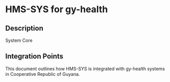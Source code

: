 # HMS-SYS for gy-health

## Description

System Core

## Integration Points

This document outlines how HMS-SYS is integrated with gy-health systems in Cooperative Republic of Guyana.
